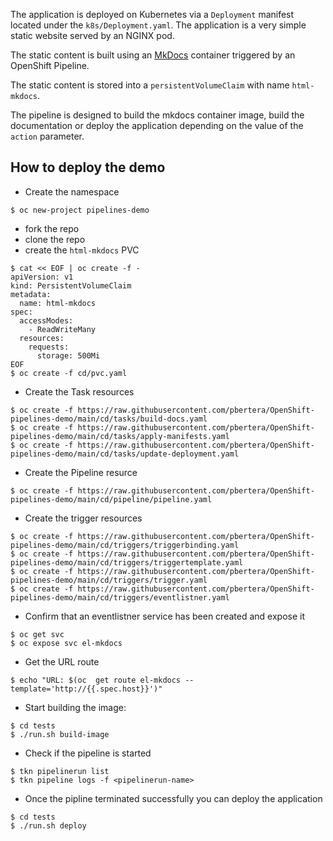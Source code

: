 The application is deployed on Kubernetes via a `Deployment` manifest located under the `k8s/Deployment.yaml`.
The application is a very simple static website served by an NGINX pod.

The static content is built using an [MkDocs](https://www.mkdocs.org) container triggered by an OpenShift Pipeline.

The static content is stored into a `persistentVolumeClaim` with name `html-mkdocs`.

The pipeline is designed to build the mkdocs container image, build the documentation or deploy the application depending on the value of the `action` parameter.

## How to deploy the demo

- Create the namespace

```
$ oc new-project pipelines-demo
```

- fork the repo
- clone the repo
- create the `html-mkdocs` PVC

```
$ cat << EOF | oc create -f -
apiVersion: v1
kind: PersistentVolumeClaim
metadata:
  name: html-mkdocs
spec:
  accessModes:
    - ReadWriteMany
  resources:
    requests:
      storage: 500Mi
EOF
$ oc create -f cd/pvc.yaml
```

- Create the Task resources

```
$ oc create -f https://raw.githubusercontent.com/pbertera/OpenShift-pipelines-demo/main/cd/tasks/build-docs.yaml
$ oc create -f https://raw.githubusercontent.com/pbertera/OpenShift-pipelines-demo/main/cd/tasks/apply-manifests.yaml
$ oc create -f https://raw.githubusercontent.com/pbertera/OpenShift-pipelines-demo/main/cd/tasks/update-deployment.yaml
```

- Create the Pipeline resurce

```
$ oc create -f https://raw.githubusercontent.com/pbertera/OpenShift-pipelines-demo/main/cd/pipeline/pipeline.yaml
```

- Create the trigger resources

```
$ oc create -f https://raw.githubusercontent.com/pbertera/OpenShift-pipelines-demo/main/cd/triggers/triggerbinding.yaml
$ oc create -f https://raw.githubusercontent.com/pbertera/OpenShift-pipelines-demo/main/cd/triggers/triggertemplate.yaml
$ oc create -f https://raw.githubusercontent.com/pbertera/OpenShift-pipelines-demo/main/cd/triggers/trigger.yaml
$ oc create -f https://raw.githubusercontent.com/pbertera/OpenShift-pipelines-demo/main/cd/triggers/eventlistner.yaml
```

- Confirm that an eventlistner service has been created and expose it

```
$ oc get svc
$ oc expose svc el-mkdocs
```

- Get the URL route

```
$ echo "URL: $(oc  get route el-mkdocs --template='http://{{.spec.host}}')"
```

- Start building the image:

```
$ cd tests
$ ./run.sh build-image
```

- Check if the pipeline is started

```
$ tkn pipelinerun list
$ tkn pipeline logs -f <pipelinerun-name>
```
- Once the pipline terminated successfully you can deploy the application

```
$ cd tests                                                           
$ ./run.sh deploy
```


